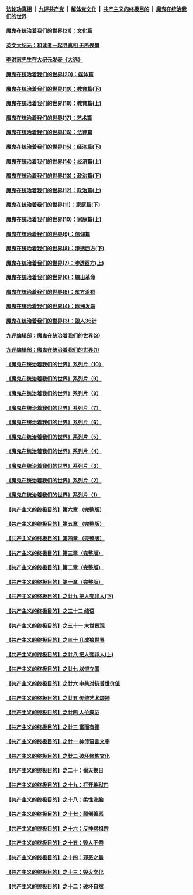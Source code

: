####  [法轮功真相](../../../../basic/blob/master/README.md?t=01160231) &nbsp;|&nbsp; [九评共产党](../../../../9ping.md/blob/master/README.md?t=01160231) &nbsp;|&nbsp; [解体党文化](../../../../jtdwh.md/blob/master/README.md?t=01160231)  &nbsp;|&nbsp; [共产主义的终极目的](../../../../gczydzjmd.md/blob/master/README.md?t=01160231) &nbsp;|&nbsp; [魔鬼在统治我们的世界](../../../../mgztzwmdsj.md/blob/master/README.md?t=01160231) 

#### [魔鬼在统治着我们的世界(21)：文化篇](../pages/nsc422/n10597706.md?t=01160231) 

#### [英文大纪元：和读者一起寻真相 无所畏惧](../pages/nsc422/n12542027.md?t=01160231) 

#### [李洪志先生在大纪元发表《大选》](../pages/nsc422/n12534746.md?t=01160231) 

#### [魔鬼在统治着我们的世界(20)：媒体篇](../pages/nsc422/n10586579.md?t=01160231) 

#### [魔鬼在统治着我们的世界(19)：教育篇(下)](../pages/nsc422/n10564808.md?t=01160231) 

#### [魔鬼在统治着我们的世界(18)：教育篇(上)](../pages/nsc422/n10526970.md?t=01160231) 

#### [魔鬼在统治着我们的世界(17)：艺术篇](../pages/nsc422/n10499093.md?t=01160231) 

#### [魔鬼在统治着我们的世界(16)：法律篇](../pages/nsc422/n10485969.md?t=01160231) 

#### [魔鬼在统治着我们的世界(15)：经济篇(下)](../pages/nsc422/n10469975.md?t=01160231) 

#### [魔鬼在统治着我们的世界(14)：经济篇(上)](../pages/nsc422/n10457370.md?t=01160231) 

#### [魔鬼在统治着我们的世界(13)：政治篇(下)](../pages/nsc422/n10448270.md?t=01160231) 

#### [魔鬼在统治着我们的世界(12)：政治篇(上)](../pages/nsc422/n10444576.md?t=01160231) 

#### [魔鬼在统治着我们的世界(11)：家庭篇(下)](../pages/nsc422/n10440961.md?t=01160231) 

#### [魔鬼在统治着我们的世界(10)：家庭篇(上)](../pages/nsc422/n10435448.md?t=01160231) 

#### [魔鬼在统治着我们的世界(9)：信仰篇](../pages/nsc422/n10432159.md?t=01160231) 

#### [魔鬼在统治着我们的世界(8)：渗透西方(下)](../pages/nsc422/n10429603.md?t=01160231) 

#### [魔鬼在统治着我们的世界(7)：渗透西方(上)](../pages/nsc422/n10426013.md?t=01160231) 

#### [魔鬼在统治着我们的世界(6)：输出革命](../pages/nsc422/n10421536.md?t=01160231) 

#### [魔鬼在统治着我们的世界(5)：东方杀戮](../pages/nsc422/n10417707.md?t=01160231) 

#### [魔鬼在统治着我们的世界(4)：欧洲发端](../pages/nsc422/n10414890.md?t=01160231) 

#### [魔鬼在统治着我们的世界(3)：毁人36计](../pages/nsc422/n10411583.md?t=01160231) 

#### [九评编辑部：魔鬼在统治着我们的世界(2)](../pages/nsc422/n10410036.md?t=01160231) 

#### [九评编辑部：魔鬼在统治着我们的世界(1)](../pages/nsc422/n10406825.md?t=01160231) 

#### [《魔鬼在统治着我们的世界》系列片（10）](../pages/nsc422/n12292670.md?t=01160231) 

#### [《魔鬼在统治着我们的世界》系列片（9）](../pages/nsc422/n12290859.md?t=01160231) 

#### [《魔鬼在统治着我们的世界》系列片（8）](../pages/nsc422/n12287445.md?t=01160231) 

#### [《魔鬼在统治着我们的世界》系列片（7）](../pages/nsc422/n12283425.md?t=01160231) 

#### [《魔鬼在统治着我们的世界》系列片（6）](../pages/nsc422/n12282314.md?t=01160231) 

#### [《魔鬼在统治着我们的世界》系列片（5）](../pages/nsc422/n12281419.md?t=01160231) 

#### [《魔鬼在统治着我们的世界》系列片（4）](../pages/nsc422/n12274024.md?t=01160231) 

#### [《魔鬼在统治着我们的世界》系列片（3）](../pages/nsc422/n12271322.md?t=01160231) 

#### [《魔鬼在统治着我们的世界》系列片（2）](../pages/nsc422/n12269049.md?t=01160231) 

#### [《魔鬼在统治着我们的世界》系列片（1）](../pages/nsc422/n12267575.md?t=01160231) 

#### [【共产主义的终极目的】第六章 （完整版）](../pages/nsc422/n11428913.md?t=01160231) 

#### [【共产主义的终极目的】第五章 （完整版）](../pages/nsc422/n11428912.md?t=01160231) 

#### [【共产主义的终极目的】第四章 （完整版）](../pages/nsc422/n11428907.md?t=01160231) 

#### [【共产主义的终极目的】第三章（完整版）](../pages/nsc422/n11428848.md?t=01160231) 

#### [【共产主义的终极目的】第二章（完整版）](../pages/nsc422/n11428831.md?t=01160231) 

#### [【共产主义的终极目的】第一章（完整版）](../pages/nsc422/n11417651.md?t=01160231) 

#### [【共产主义的终极目的】之廿九 把人变非人(下)](../pages/nsc422/n11344140.md?t=01160231) 

#### [【共产主义的终极目的】之三十二 结语](../pages/nsc422/n11360535.md?t=01160231) 

#### [【共产主义的终极目的】之三十一 末世景观](../pages/nsc422/n11351129.md?t=01160231) 

#### [【共产主义的终极目的】之三十 几成狼世界](../pages/nsc422/n11348280.md?t=01160231) 

#### [【共产主义的终极目的】之廿八 把人变非人(上)](../pages/nsc422/n11340492.md?t=01160231) 

#### [【共产主义的终极目的】之廿七 以恨立国](../pages/nsc422/n11336944.md?t=01160231) 

#### [【共产主义的终极目的】之廿六 中共对抗普世价值](../pages/nsc422/n11324785.md?t=01160231) 

#### [【共产主义的终极目的】之廿五 传统艺术颂神](../pages/nsc422/n11296396.md?t=01160231) 

#### [【共产主义的终极目的】之廿四 人伦典范](../pages/nsc422/n11296397.md?t=01160231) 

#### [【共产主义的终极目的】之廿三 富而有德](../pages/nsc422/n11283598.md?t=01160231) 

#### [【共产主义的终极目的】之廿一 神传语言文字](../pages/nsc422/n11263265.md?t=01160231) 

#### [【共产主义的终极目的】之廿二 破坏修炼文化](../pages/nsc422/n11245728.md?t=01160231) 

#### [【共产主义的终极目的】之二十：偷天换日](../pages/nsc422/n11238846.md?t=01160231) 

#### [【共产主义的终极目的】之十九：打开地狱门](../pages/nsc422/n11206376.md?t=01160231) 

#### [【共产主义的终极目的】之十八：柔性洗脑](../pages/nsc422/n11199994.md?t=01160231) 

#### [【共产主义的终极目的】之十七：颠倒善恶](../pages/nsc422/n11179782.md?t=01160231) 

#### [【共产主义的终极目的】之十六：反神骂祖宗](../pages/nsc422/n11166798.md?t=01160231) 

#### [【共产主义的终极目的】之十五：毁人不倦](../pages/nsc422/n11166792.md?t=01160231) 

#### [【共产主义的终极目的】之十四：邪恶之最](../pages/nsc422/n11150249.md?t=01160231) 

#### [【共产主义的终极目的】之十三：毁灭文化](../pages/nsc422/n11135227.md?t=01160231) 

#### [【共产主义的终极目的】之十二：破坏自然](../pages/nsc422/n11135214.md?t=01160231) 

